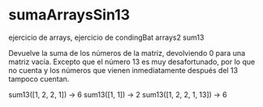 # sumaArraysSin13
ejercicio de arrays, ejercicio de condingBat arrays2 sum13

Devuelve la suma de los números de la matriz, devolviendo 0 para una matriz vacía. Excepto que el número 13 es muy desafortunado, por lo que no cuenta y los números que vienen inmediatamente después del 13 tampoco cuentan.

sum13([1, 2, 2, 1]) → 6
sum13([1, 1]) → 2
sum13([1, 2, 2, 1, 13]) → 6
